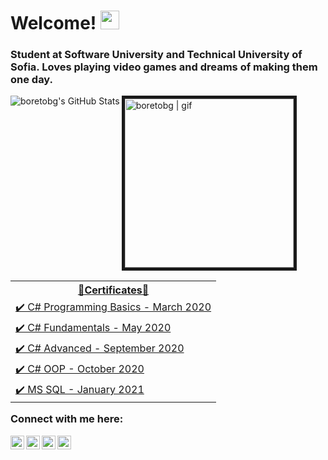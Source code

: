 # Welcome! <img src="https://user-images.githubusercontent.com/1303154/88677602-1635ba80-d120-11ea-84d8-d263ba5fc3c0.gif" width="30px"> 
### Student at Software University and Technical University of Sofia. Loves playing video games and dreams of making them one day.
<img align="left" alt="boretobg's GitHub Stats" src="https://github-readme-stats.vercel.app/api?username=boretobg&count_private=true&theme=tokyonight&hide=prs&show_icons=true" />
<img aling="left" alt="boretobg | gif" width="270px" border="5" src="https://miro.medium.com/max/1360/0*7Q3yvSIv_t0ioJ-Z.gif" />

<table style="float: left;">
    <tr>
         <th> <a href="https://softuni.bg/users/profile/certificates?username=BobbyStefanov"> 📜Certificates📜</th>
     </tr>
     <tr>
         <td> <a href="https://softuni.bg/certificates/details/81539/201dbf5b">✔️ C# Programming Basics - March 2020</a> </td>
     </tr>
     <tr>
         <td> <a href="https://softuni.bg/certificates/details/86277/6684d0be">✔️ C# Fundamentals - May 2020</a> </td>
     </tr>
     <tr>
         <td> <a href="https://softuni.bg/certificates/details/90343/be5155d6">✔️ C# Advanced - September 2020</a>  </td>
     </tr>
     <tr>
         <td> <a href="https://softuni.bg/certificates/details/95786/2c2a95c3">✔️ C# OOP - October 2020</a> </td>
     </tr>
     <tr>
         <td><a href="https://softuni.bg/certificates/details/97753/7180e6b7">✔️ MS SQL - January 2021</a>  </td>
     </tr>
 </table> 

### Connect with me here:

[<img align="left" alt="boretobg | Instagram" width="22px" src="https://assets.stickpng.com/images/580b57fcd9996e24bc43c521.png" />][instagram]
[<img align="left" alt="boretobg | Facebook" width="22px" src="https://upload.wikimedia.org/wikipedia/commons/thumb/0/05/Facebook_Logo_%282019%29.png/1024px-Facebook_Logo_%282019%29.png" />][facebook]
[<img align="left" alt="boretobg | Youtube" width="22px" src="https://i.pinimg.com/originals/de/1c/91/de1c91788be0d791135736995109272a.png" />][youtube]
[<img align="left" alt="boretobg | Spotify" width="22px" src="https://www.freepnglogos.com/uploads/spotify-logo-png/file-spotify-logo-png-4.png" />][spotify]


[facebook]: https://facebook.com/boretobg
[instagram]: https://instagram.com/bobbystefanov
[youtube]: https://www.youtube.com/paddingtonyt
[spotify]: https://open.spotify.com/user/21kbmgahty4nyq4tycetkhn5i